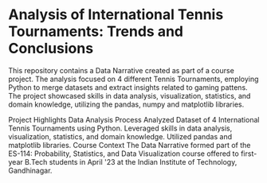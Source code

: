 # Analysis of International Tennis Tournaments: Trends and Conclusions
This repository contains a Data Narrative created as part of a course project. The analysis focused on 4 different Tennis Tournaments, employing Python to merge datasets and extract insights related to gaming pattens. The project showcased skills in data analysis, visualization, statistics, and domain knowledge, utilizing the pandas, numpy and matplotlib libraries.

Project Highlights
Data Analysis Process
Analyzed Dataset of 4 International Tennis Tournaments using Python.
Leveraged skills in data analysis, visualization, statistics, and domain knowledge.
Utilized pandas and matplotlib libraries.
Course Context
The Data Narrative formed part of the ES-114: Probability, Statistics, and Data Visualization course offered to first-year B.Tech students in April '23 at the Indian Institute of Technology, Gandhinagar.

